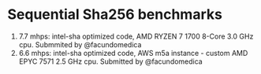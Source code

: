 # Sequential Sha256 benchmarks

1. 7.7 mhps: intel-sha optimized code, AMD RYZEN 7 1700 8-Core 3.0 GHz cpu. Submmited by @facundomedica
2. 6.6 mhps: intel-sha optimized code, AWS m5a instance - custom AMD EPYC 7571 2.5 GHz cpu. Submitted by @facundomedica
